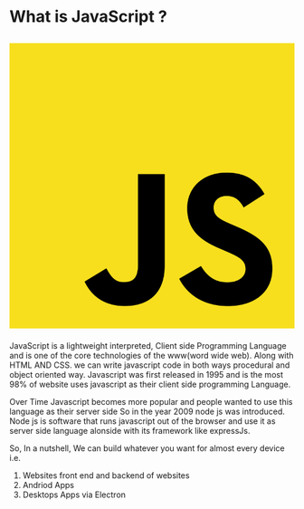 # **What is JavaScript** ?

## ![JavaScript](images/js.png)

JavaScript is a lightweight interpreted, Client side Programming Language and is one of the core technologies of the www(word wide web). Along with HTML AND CSS.
we can write javascript code in both ways procedural and object oriented way.
Javascript was first released in 1995 and is the most 98% of website uses javascript as their client side programming Language.

Over Time Javascript becomes more popular and people wanted to use this language as their server side So in the year 2009 node js was introduced.
Node js is software that runs javascript out of the browser and use it as server side language alonside with its framework like expressJs.

So, In a nutshell, We can build whatever you want for almost every device i.e.

1. Websites front end and backend of websites
2. Andriod Apps
3. Desktops Apps via Electron

